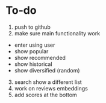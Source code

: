 # To-do
1. push to github
2. make sure main functionality work
- enter using user
- show popular
- show recommended
- show historical
- show diversified (random)
3. search show a different list
4. work on reviews embeddings
5. add scores at the bottom
